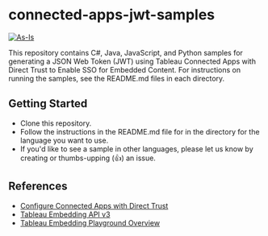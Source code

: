 # connected-apps-jwt-samples

[![As-Is](https://img.shields.io/badge/Support%20Level-As--Is-e8762c.svg)](https://www.tableau.com/support-levels-it-and-developer-tools)

This repository contains C#, Java, JavaScript, and Python samples for generating a JSON Web Token (JWT) using Tableau Connected Apps with Direct Trust to Enable SSO for Embedded Content. For instructions on running the samples, see the README.md files in each directory.

## Getting Started

- Clone this repository.
- Follow the instructions in the README.md file for in the directory for the language you want to use.
- If you'd like to see a sample in other languages, please let us know by creating or thumbs-upping (👍) an issue.

## References

- [Configure Connected Apps with Direct Trust](https://help.tableau.com/current/online/en-us/connected_apps_direct.htm)
- [Tableau Embedding API v3](https://help.tableau.com/current/api/embedding_api/en-us/index.html)
- [Tableau Embedding Playground Overview](https://developer.salesforce.com/tableau/embedding-playground/overview)

